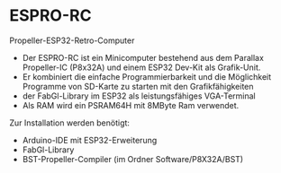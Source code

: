 # ESPRO-RC
Propeller-ESP32-Retro-Computer
- Der ESPRO-RC ist ein Minicomputer bestehend aus dem Parallax Propeller-IC (P8x32A) und einem ESP32 Dev-Kit als Grafik-Unit.
- Er kombiniert die einfache Programmierbarkeit und die Möglichkeit Programme von SD-Karte zu starten mit den Grafikfähigkeiten
- der FabGl-Library im ESP32 als leistungsfähiges VGA-Terminal
- Als RAM wird ein PSRAM64H mit 8MByte Ram verwendet.

Zur Installation werden benötigt:
- Arduino-IDE mit ESP32-Erweiterung
- FabGl-Library
- BST-Propeller-Compiler (im Ordner Software/P8X32A/BST)


